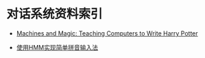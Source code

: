 # 对话系统资料索引

- [Machines and Magic: Teaching Computers to Write Harry Potter](https://medium.com/@joycex99/machines-and-magic-teaching-computers-to-write-harry-potter-37839954f252#.88id49c6w)

- [使用HMM实现简单拼音输入法](http://sobuhu.com/ml/2013/03/07/hmm-pinyin-input-method.html)